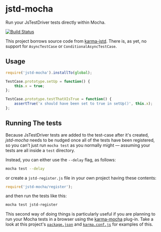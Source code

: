 # jstd-mocha

Run your JsTestDriver tests directly within Mocha.

[![Build Status](https://travis-ci.org/BladeRunnerJS/jstd-mocha.png)](https://travis-ci.org/BladeRunnerJS/jstd-mocha)

This project borrows source code from [karma-jstd](https://github.com/vojtajina/karma-jstd). There is, as yet, no support for `AsyncTestCase` or `ConditionalAsyncTestCase`.


## Usage

```js
require('jstd-mocha').installTo(global);

TestCase.prototype.setUp = function() {
	this.x = true;
};

TestCase.prototype.testThatXIsTrue = function() {
	assertTrue('x should have been set to true in setUp()', this.x);
};
```

## Running The tests

Because JsTestDriver tests are added to the test-case after it's created, _jstd-mocha_ needs to be nudged once all of the tests have been registered, so you can't just run `mocha test` as you normally might &mdash; assuming your tests are all inside a `test` directory.

Instead, you can either use the `--delay` flag, as follows:

```sh
mocha test --delay
```

or create a `jstd-register.js` file in your own project having these contents:

```js
require('jstd-mocha/register');
```

and then run the tests like this:

```sh
mocha test jstd-register
```

This second way of doing things is particularly useful if you are planning to run your Mocha tests in a browser using the [karma-mocha](https://github.com/karma-runner/karma-mocha) plug-in. Take a look at this project's [`package.json`](https://github.com/BladeRunnerJS/jstd-mocha/blob/master/package.json) and [`karma.conf.js`](https://github.com/BladeRunnerJS/jstd-mocha/blob/master/karma.conf.js) for examples of this.
